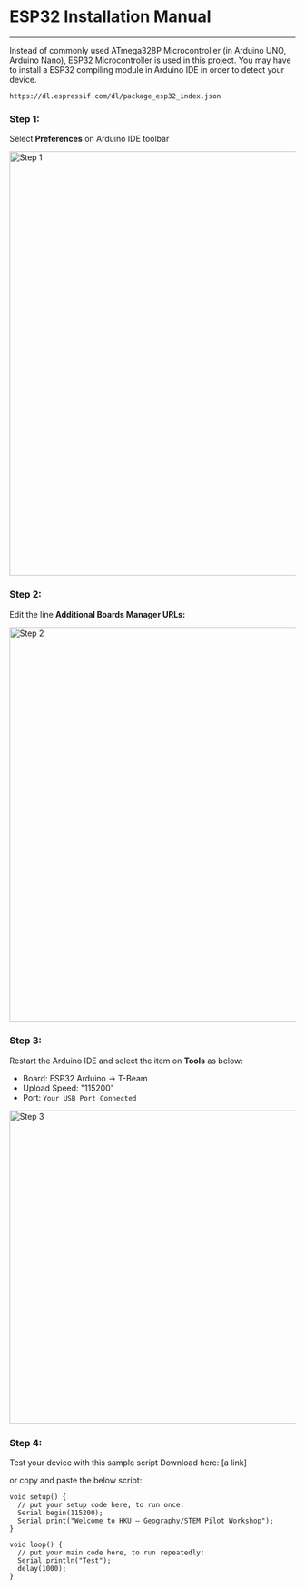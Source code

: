 # ESP32 Installation Manual
********************************************************************

Instead of commonly used ATmega328P Microcontroller (in Arduino UNO, Arduino Nano), ESP32 Microcontroller is used in this project.
You may have to install a ESP32 compiling module in Arduino IDE in order to detect your device.

```
https://dl.espressif.com/dl/package_esp32_index.json
```

### Step 1: 
Select **Preferences** on Arduino IDE toolbar

<img width="746" alt="Step 1" src="https://user-images.githubusercontent.com/90884001/133961275-fa1f08db-ff6c-44a0-86ba-8a7ecfd0bd89.png">

### Step 2:
Edit the line **Additional Boards Manager URLs:**

<img width="695" alt="Step 2" src="https://user-images.githubusercontent.com/90884001/133961383-f411b30d-2d73-4116-877f-b8f37b083ccf.png">

### Step 3:
Restart the Arduino IDE and select the item on **Tools** as below:
- Board: ESP32 Arduino -> T-Beam
- Upload Speed: "115200"
- Port: ```Your USB Port Connected```

<img width="552" alt="Step 3" src="https://user-images.githubusercontent.com/90884001/133961758-a9bf2240-7fe3-45e5-b806-1ce5b56d9c88.png">

### Step 4:
Test your device with this sample script
Download here: [a link]

or copy and paste the below script:

```
void setup() {
  // put your setup code here, to run once:
  Serial.begin(115200);
  Serial.print("Welcome to HKU – Geography/STEM Pilot Workshop");
}

void loop() {
  // put your main code here, to run repeatedly:
  Serial.println("Test");
  delay(1000);
}
```
